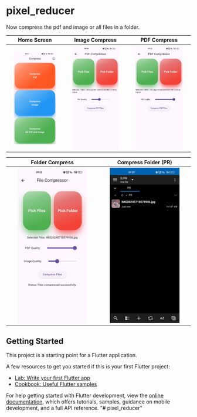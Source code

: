 # pixel_reducer

Now compress the pdf and image or all files in a folder.

|Home Screen|Image Compress|PDF Compress|
|:-------------------------:|:-------------------------:|:-------------------------:|
|<img src="https://raw.githubusercontent.com/ChinmayaGit/pixel_reducer/main/pics/app.jpg" width=80% height=80%> |<img src="https://raw.githubusercontent.com/ChinmayaGit/pixel_reducer/main/pics/folder%20compress.jpg" width=80% height=80%>|<img src="https://raw.githubusercontent.com/ChinmayaGit/pixel_reducer/main/pics/pdf%20compress.jpg" width=80% height=80%> | 

|Folder Compress|Compress Folder (PR)|
|:-------------------------:|:-------------------------:|
|<img src="https://raw.githubusercontent.com/ChinmayaGit/pixel_reducer/main/pics/file%20compress.jpg" width=80% height=80%> |<img src="https://raw.githubusercontent.com/ChinmayaGit/pixel_reducer/main/pics/img.jpg" width=80% height=80%> | 


## Getting Started

This project is a starting point for a Flutter application.

A few resources to get you started if this is your first Flutter project:

- [Lab: Write your first Flutter app](https://docs.flutter.dev/get-started/codelab)
- [Cookbook: Useful Flutter samples](https://docs.flutter.dev/cookbook)

For help getting started with Flutter development, view the
[online documentation](https://docs.flutter.dev/), which offers tutorials,
samples, guidance on mobile development, and a full API reference.
"# pixel_reducer" 
